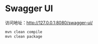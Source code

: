 # Swagger UI

访问地址：http://127.0.0.1:8080/swagger-ui/

```bash
mvn clean compile
mvn clean package
```